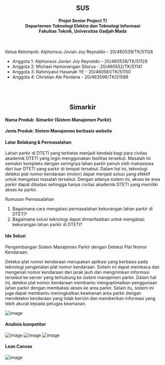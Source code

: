 
<div align="center">
  <h2 align="center">
    SUS
    <h4 align="center">
      Projet Senior Project TI <br />
      Departemen Teknologi Elektro dan Teknologi Informasi <br />Fakultas Teknik, Universitas Gadjah Mada
    </h4>
  </h2>
</div>

<br />
  
<div align="center">
  <div align="left">
    <p> Ketua Kelompok: Alphonsus Jovian Joy Reynaldo – 20/460539/TK/51128 </p>
    <ul>
      <li> Anggota 1: Alphonsus Jovian Joy Reynaldo – 20/460539/TK/51128 </li>
      <li> Anggota 2: Michael Hamonangan Sitorus - 20/460552/TK/51141 </li>
      <li> Anggota 3: Rahmiyatul Hasanah YE - 20/460561/TK/51150 </li>
      <li> Anggota 4: Christian Ale Perdana - 20/463596/TK/51588 </li>
    </ul>
  </div>
</div>

<br />
<br />

<h2 align="center">
Simarkir
</h2>

#### Nama Produk: Simarkir (Sistem Manajemen Parkir)

#### Jenis Produk: Sistem Manajemen berbasis website

#### Latar Belakang & Permasalahan
Lahan parkir di DTETI yang terbatas menjadi kendala bagi para civitas akademik DTETI yang ingin menggunakan fasilitas tersebut. Masalah ini semakin kompleks dengan seringnya lahan parkir penuh oleh mahasiswa dari luar DTETI yang parkir di tempat tersebut. Dalam hal ini, teknologi deteksi plat nomor kendaraan (motor) dapat menjadi solusi yang efektif untuk mengatasi masalah tersebut. Dengan adanya sistem ini, akses ke area parkir dapat dibatasi sehingga hanya civitas akademik DTETI yang memiliki akses ke parkir.

Rumusan Permasalahan
1. Bagaimana cara mengatasi permasalahan kekurangan lahan parkir di DTETI?
2. Bagaimana solusi teknologi dapat dimanfaatkan untuk mengatasi kekurangan lahan parkir di DTETI?

#### Ide Solusi
Pengembangan Sistem Manajemen Parkir dengan Deteksi Plat Nomor Kendaraan.

Deteksi plat nomor kendaraan merupakan aplikasi yang berbasis pada teknologi pengenalan plat nomor kendaraan. Sistem ini dapat membaca dan mengenali nomor kendaraan dari jarak jauh dan mengirimkan informasi tersebut ke server yang terhubung ke sistem manajemen parkir. Dalam hal ini, deteksi plat nomor kendaraan membantu mengoptimalkan penggunaan lahan parkir dengan membatasi akses ke area parkir. Selain itu, sistem ini juga dapat membantu meningkatkan keamanan area parkir dengan mendeteksi kendaraan yang tidak berizin dan memberikan informasi yang lebih akurat kepada petugas keamanan.

![image](https://user-images.githubusercontent.com/55451337/222321908-d74ef1d8-82b6-4e58-8ec6-2070ee50f68d.png)

#### Analisis kompetitor
![image](https://user-images.githubusercontent.com/55451337/222321805-894f040f-b3e4-44a1-9a93-607d3a5ff9f5.png)
![image](https://user-images.githubusercontent.com/55451337/222321821-e9d25851-079f-4be2-a67b-11e1a8e2e101.png)
![image](https://user-images.githubusercontent.com/55451337/222321833-5da5f1ce-0d99-43ab-a7c9-26216b48c63b.png)

#### Lean Canvas
![image](https://user-images.githubusercontent.com/55451337/222321870-b0116a8f-8452-430a-9238-c27ef1f9387d.png)
